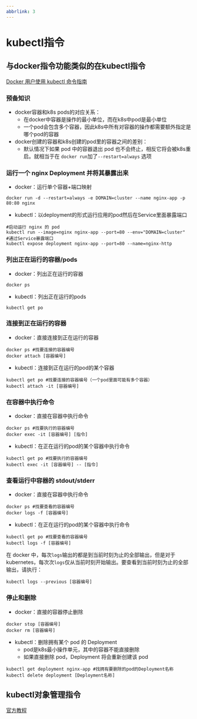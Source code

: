 ```yaml
---
abbrlink: 3
---
```

# kubectl指令

## 与docker指令功能类似的在kubectl指令

[Docker 用户使用 kubectl 命令指南](https://kubernetes.io/zh/docs/reference/kubectl/docker-cli-to-kubectl/)

### 预备知识

* docker容器和k8s pods的对应关系：
  * 在docker中容器是操作的最小单位，而在k8s中pod是最小单位
  * 一个pod会包含多个容器，因此k8s中所有对容器的操作都需要额外指定是哪个pod的容器
* docker创建的容器和k8s创建的pod里的容器之间的差别：
  * 默认情况下如果 pod 中的容器退出 pod 也不会终止，相反它将会被k8s重启。就相当于在 `docker run`加了`--restart=always` 选项

### 运行一个 nginx Deployment 并将其暴露出来

* docker：运行单个容器+端口映射

```shell
docker run -d --restart=always -e DOMAIN=cluster --name nginx-app -p 80:80 nginx
```

* kubectl：以deployment的形式运行应用的pod然后在Service里面暴露端口

```shell
#启动运行 nginx 的 pod
kubectl run --image=nginx nginx-app --port=80 --env="DOMAIN=cluster"
#通过Service暴露端口
kubectl expose deployment nginx-app --port=80 --name=nginx-http
```

### 列出正在运行的容器/pods

* docker：列出正在运行的容器

```shell
docker ps
```

* kubectl：列出正在运行的pods

```shell
kubectl get po
```

### 连接到正在运行的容器

* docker：直接连接到正在运行的容器

```shell
docker ps #找要连接的容器编号
docker attach [容器编号]
```

* kubectl：连接到正在运行的pod的某个容器

```shell
kubectl get po #找要连接的容器编号（一个pod里面可能有多个容器）
kubectl attach -it [容器编号]
```

### 在容器中执行命令

* docker：直接在容器中执行命令

```shell
docker ps #找要执行的容器编号
docker exec -it [容器编号] [指令]
```

* kubectl：在正在运行的pod的某个容器中执行命令

```shell
kubectl get po #找要执行的容器编号
kubectl exec -it [容器编号] -- [指令]
```

### 查看运行中容器的 stdout/stderr

* docker：直接在容器中执行命令

```shell
docker ps #找要查看的容器编号
docker logs -f [容器编号]
```

* kubectl：在正在运行的pod的某个容器中执行命令

```shell
kubectl get po #找要查看的容器编号
kubectl logs -f [容器编号]
```

在 docker 中，每次`logs`输出的都是到当前时刻为止的全部输出，但是对于 kubernetes，每次次`logs`仅从当前时刻开始输出。要查看到当前时刻为止的全部输出，请执行：

```shell
kubectl logs --previous [容器编号]
```

### 停止和删除

* docker：直接的容器停止删除

```shell
docker stop [容器编号]
docker rm [容器编号]
```

* kubectl：删除拥有某个 pod 的 Deployment
  * pod是k8s最小操作单元，其中的容器不能直接删除
  * 如果直接删除 pod，Deployment 将会重新创建该 pod

```shell
kubectl get deployment nginx-app #找拥有要删除的pod的Deployment名称
kubectl delete deployment [Deployment名称]
```

## kubectl对象管理指令

[官方教程](https://kubernetes.io/zh/docs/tutorials/object-management-kubectl/imperative-object-management-command/)
